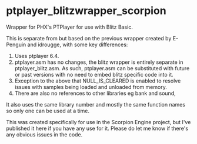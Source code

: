 # ptplayer_blitzwrapper_scorpion
Wrapper for PHX's PTPlayer for use with Blitz Basic.

This is separate from but based on the previous wrapper created by E-Penguin and idrougge, with some key differences:

1. Uses ptplayer 6.4.
2. ptplayer.asm has no changes, the blitz wrapper is entirely separate in ptplayer_blitz.asm. As such, ptplayer.asm can be substituted with future or past versions with no need to embed blitz specific code into it.
3. Exception to the above that NULL_IS_CLEARED is enabled to resolve issues with samples being loaded and unloaded from memory.
4. There are also no references to other libraries eg bank and sound, 

It also uses the same library number and mostly the same function names so only one can be used at a time.

This was created specifically for use in the Scorpion Engine project, but I've published it here if you have any use for it. Please do let me know if there's any obvious issues in the code.